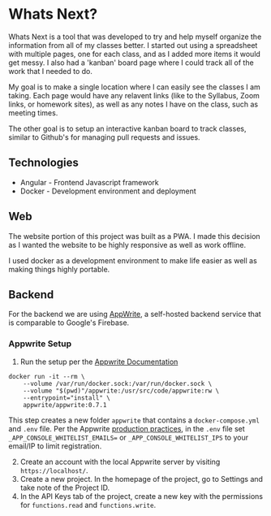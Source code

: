 # Whats Next?

Whats Next is a tool that was developed to try and help myself organize the information from all of my classes better. I started out using a spreadsheet with multiple pages, one for each class, and as I added more items it would get messy. I also had a 'kanban' board page where I could track all of the work that I needed to do.

My goal is to make a single location where I can easily see the classes I am taking. Each page would have any relavent links (like to the Syllabus, Zoom links, or homework sites), as well as any notes I have on the class, such as meeting times.

The other goal is to setup an interactive kanban board to track classes, similar to Github's for managing pull requests and issues.

## Technologies

* Angular - Frontend Javascript framework
* Docker - Development environment and deployment

## Web

The website portion of this project was built as a PWA. I made this decision as I wanted the website to be highly responsive as well as work offline.

I used docker as a development environment to make life easier as well as making things highly portable.

## Backend

For the backend we are using [AppWrite](https://appwrite.io/), a self-hosted backend service that is comparable to Google's Firebase.

### Appwrite Setup

1. Run the setup per the [Appwrite Documentation](https://appwrite.io/docs/installation)
```
docker run -it --rm \
    --volume /var/run/docker.sock:/var/run/docker.sock \
    --volume "$(pwd)"/appwrite:/usr/src/code/appwrite:rw \
    --entrypoint="install" \
    appwrite/appwrite:0.7.1
```
This step creates a new folder `appwrite` that contains a `docker-compose.yml` and `.env` file. Per the Appwrite [production practices](https://appwrite.io/docs/production), in the `.env` file set `_APP_CONSOLE_WHITELIST_EMAILS=` or `_APP_CONSOLE_WHITELIST_IPS` to your email/IP to limit registration.

2. Create an account with the local Appwrite server by visiting `https://localhost/`.
3. Create a new project. In the homepage of the project, go to Settings and take note of the Project ID.
4. In the API Keys tab of the project, create a new key with the permissions for `functions.read` and `functions.write`.